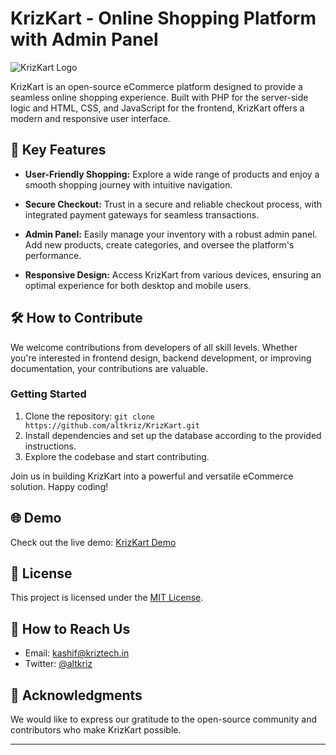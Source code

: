 # KrizKart - Online Shopping Platform with Admin Panel

![KrizKart Logo](https://kriztech.in/krizkart/assets/uploads/logo.png)

KrizKart is an open-source eCommerce platform designed to provide a seamless online shopping experience. Built with PHP for the server-side logic and HTML, CSS, and JavaScript for the frontend, KrizKart offers a modern and responsive user interface.

## 🚀 Key Features

- **User-Friendly Shopping:** Explore a wide range of products and enjoy a smooth shopping journey with intuitive navigation.

- **Secure Checkout:** Trust in a secure and reliable checkout process, with integrated payment gateways for seamless transactions.

- **Admin Panel:** Easily manage your inventory with a robust admin panel. Add new products, create categories, and oversee the platform's performance.

- **Responsive Design:** Access KrizKart from various devices, ensuring an optimal experience for both desktop and mobile users.

## 🛠️ How to Contribute

We welcome contributions from developers of all skill levels. Whether you're interested in frontend design, backend development, or improving documentation, your contributions are valuable.

### Getting Started

1. Clone the repository: `git clone https://github.com/altkriz/KrizKart.git`
2. Install dependencies and set up the database according to the provided instructions.
3. Explore the codebase and start contributing.

Join us in building KrizKart into a powerful and versatile eCommerce solution. Happy coding!



## 🌐 Demo

Check out the live demo: [KrizKart Demo](https://kriztech.in/krizkart)

## 📝 License

This project is licensed under the [MIT License](LICENSE).

## 🤝 How to Reach Us


- Email: kashif@kriztech.in
- Twitter: [@altkriz](https://twitter.com/altkriz)

## 🙌 Acknowledgments

We would like to express our gratitude to the open-source community and contributors who make KrizKart possible.

---
